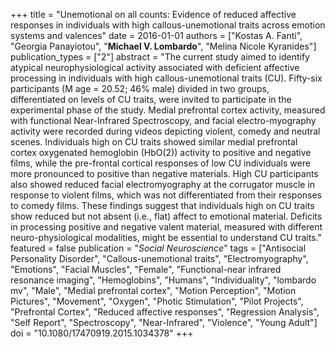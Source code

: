 +++
title = "Unemotional on all counts: Evidence of reduced affective responses in individuals with high callous-unemotional traits across emotion systems and valences"
date = 2016-01-01
authors = ["Kostas A. Fanti", "Georgia Panayiotou", "**Michael V. Lombardo**", "Melina Nicole Kyranides"]
publication_types = ["2"]
abstract = "The current study aimed to identify atypical neurophysiological activity associated with deficient affective processing in individuals with high callous-unemotional traits (CU). Fifty-six participants (M age = 20.52; 46% male) divided in two groups, differentiated on levels of CU traits, were invited to participate in the experimental phase of the study. Medial prefrontal cortex activity, measured with functional Near-Infrared Spectroscopy, and facial electro-myography activity were recorded during videos depicting violent, comedy and neutral scenes. Individuals high on CU traits showed similar medial prefrontal cortex oxygenated hemoglobin (HbO(2)) activity to positive and negative films, while the pre-frontal cortical responses of low CU individuals were more pronounced to positive than negative materials. High CU participants also showed reduced facial electromyography at the corrugator muscle in response to violent films, which was not differentiated from their responses to comedy films. These findings suggest that individuals high on CU traits show reduced but not absent (i.e., flat) affect to emotional material. Deficits in processing positive and negative valent material, measured with different neuro-physiological modalities, might be essential to understand CU traits."
featured = false
publication = "*Social Neuroscience*"
tags = ["Antisocial Personality Disorder", "Callous-unemotional traits", "Electromyography", "Emotions", "Facial Muscles", "Female", "Functional-near infrared resonance imaging", "Hemoglobins", "Humans", "Individuality", "lombardo mv", "Male", "Medial prefrontal cortex", "Motion Perception", "Motion Pictures", "Movement", "Oxygen", "Photic Stimulation", "Pilot Projects", "Prefrontal Cortex", "Reduced affective responses", "Regression Analysis", "Self Report", "Spectroscopy", "Near-Infrared", "Violence", "Young Adult"]
doi = "10.1080/17470919.2015.1034378"
+++

